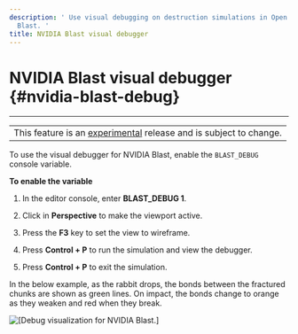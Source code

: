 ```yaml
---
description: ' Use visual debugging on destruction simulations in Open 3D Engine with NVIDIA
  Blast. '
title: NVIDIA Blast visual debugger
---
```

# NVIDIA Blast visual debugger {#nvidia-blast-debug}


****

|  |
| --- |
| This feature is an [experimental](/docs/userguide/ly-glos-chap#experimental) release and is subject to change\.  |

 To use the visual debugger for NVIDIA Blast, enable the `BLAST_DEBUG` console variable\.

**To enable the variable**

1. In the editor console, enter **BLAST\_DEBUG 1**\.

1. Click in **Perspective** to make the viewport active\.

1. Press the **F3** key to set the view to wireframe\.

1. Press **Control \+ P** to run the simulation and view the debugger\.

1. Press **Control \+ P** to exit the simulation\.

In the below example, as the rabbit drops, the bonds between the fractured chunks are shown as green lines\. On impact, the bonds change to orange as they weaken and red when they break\.

![\[Debug visualization for NVIDIA Blast.\]](/images/user-guide/physx/blast/anim-nvidia-blast-debug.gif)